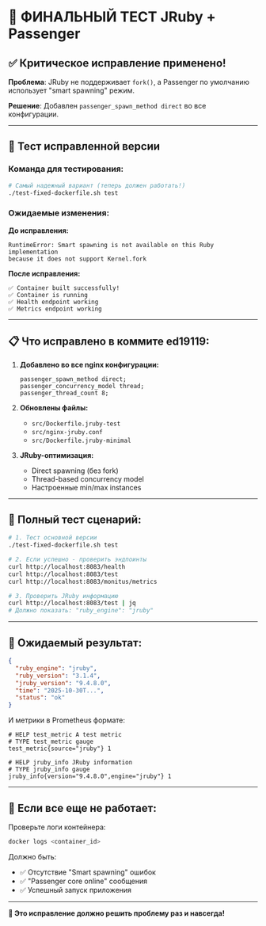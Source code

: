 # 🎯 ФИНАЛЬНЫЙ ТЕСТ JRuby + Passenger

## ✅ Критическое исправление применено!

**Проблема**: JRuby не поддерживает `fork()`, а Passenger по умолчанию использует "smart spawning" режим.

**Решение**: Добавлен `passenger_spawn_method direct` во все конфигурации.

---

## 🚀 Тест исправленной версии

### Команда для тестирования:
```bash
# Самый надежный вариант (теперь должен работать!)
./test-fixed-dockerfile.sh test
```

### Ожидаемые изменения:

**До исправления:**
```
RuntimeError: Smart spawning is not available on this Ruby implementation 
because it does not support Kernel.fork
```

**После исправления:**
```
✅ Container built successfully!
✅ Container is running
✅ Health endpoint working
✅ Metrics endpoint working
```

---

## 📋 Что исправлено в коммите ed19119:

1. **Добавлено во все nginx конфигурации:**
   ```nginx
   passenger_spawn_method direct;
   passenger_concurrency_model thread;
   passenger_thread_count 8;
   ```

2. **Обновлены файлы:**
   - `src/Dockerfile.jruby-test`
   - `src/nginx-jruby.conf` 
   - `src/Dockerfile.jruby-minimal`

3. **JRuby-оптимизация:**
   - Direct spawning (без fork)
   - Thread-based concurrency model
   - Настроенные min/max instances

---

## 🧪 Полный тест сценарий:

```bash
# 1. Тест основной версии
./test-fixed-dockerfile.sh test

# 2. Если успешно - проверить эндпоинты
curl http://localhost:8083/health
curl http://localhost:8083/test  
curl http://localhost:8083/monitus/metrics

# 3. Проверить JRuby информацию  
curl http://localhost:8083/test | jq
# Должно показать: "ruby_engine": "jruby"
```

---

## 🎯 Ожидаемый результат:

```json
{
  "ruby_engine": "jruby",
  "ruby_version": "3.1.4", 
  "jruby_version": "9.4.8.0",
  "time": "2025-10-30T...",
  "status": "ok"
}
```

И метрики в Prometheus формате:
```
# HELP test_metric A test metric
# TYPE test_metric gauge
test_metric{source="jruby"} 1

# HELP jruby_info JRuby information  
# TYPE jruby_info gauge
jruby_info{version="9.4.8.0",engine="jruby"} 1
```

---

## 🔧 Если все еще не работает:

Проверьте логи контейнера:
```bash
docker logs <container_id>
```

Должно быть:
- ✅ Отсутствие "Smart spawning" ошибок
- ✅ "Passenger core online" сообщения
- ✅ Успешный запуск приложения

---

**🎉 Это исправление должно решить проблему раз и навсегда!**

